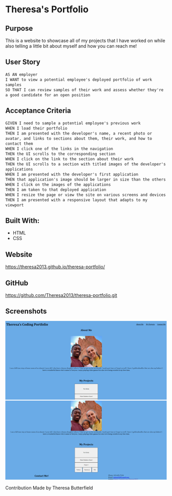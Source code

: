 # Theresa's Portfolio

## Purpose
This is a website to showcase all of my projects that I have worked on while also telling a little bit about myself and how you can reach me!

## User Story

```
AS AN employer
I WANT to view a potential employee's deployed portfolio of work samples
SO THAT I can review samples of their work and assess whether they're a good candidate for an open position
```

## Acceptance Criteria

```
GIVEN I need to sample a potential employee's previous work
WHEN I load their portfolio
THEN I am presented with the developer's name, a recent photo or avatar, and links to sections about them, their work, and how to contact them
WHEN I click one of the links in the navigation
THEN the UI scrolls to the corresponding section
WHEN I click on the link to the section about their work
THEN the UI scrolls to a section with titled images of the developer's applications
WHEN I am presented with the developer's first application
THEN that application's image should be larger in size than the others
WHEN I click on the images of the applications
THEN I am taken to that deployed application
WHEN I resize the page or view the site on various screens and devices
THEN I am presented with a responsive layout that adapts to my viewport
```

## Built With:
* HTML
* CSS

## Website
https://theresa2013.github.io/theresa-portfolio/ 

## GitHub
https://github.com/Theresa2013/theresa-portfolio.git 

## Screenshots
![demo](./assets/images/Screenshot1.png)
![demo](./assets/images/Screenshot2.png)

Contribution
Made by Theresa Butterfield